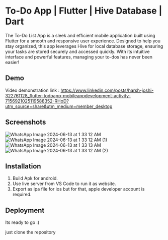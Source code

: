 
# To-Do App | Flutter | Hive Database | Dart

The To-Do List App is a sleek and efficient mobile application built using Flutter for a smooth and responsive user experience. Designed to help you stay organized, this app leverages Hive for local database storage, ensuring your tasks are stored securely and accessed quickly. With its intuitive interface and powerful features, managing your to-dos has never been easier!


## Demo

Video demonstration link : https://www.linkedin.com/posts/harsh-joshi-322761128_flutter-todoapp-mobileappdevelopment-activity-7156921025119588352-RHoD?utm_source=share&utm_medium=member_desktop


## Screenshots

![WhatsApp Image 2024-06-13 at 1 33 12 AM](https://github.com/harshj200230/To-Do-App/assets/92144805/bb292204-071a-4cf1-8129-41624147b417)
![WhatsApp Image 2024-06-13 at 1 33 12 AM (1)](https://github.com/harshj200230/To-Do-App/assets/92144805/420c1c66-cbf3-42da-8483-42baed7eb983)
![WhatsApp Image 2024-06-13 at 1 33 13 AM](https://github.com/harshj200230/To-Do-App/assets/92144805/e7f51055-eab1-4c7a-adba-4118f5cd0559)
![WhatsApp Image 2024-06-13 at 1 33 12 AM (2)](https://github.com/harshj200230/To-Do-App/assets/92144805/12f47e0c-d880-4887-a1ea-a0e8f0d1e454)



## Installation

1. Build Apk for android.
2. Use live server from VS Code to run it as website.
3. Export as ipa file for ios but for that, apple developer account is required.

    
## Deployment

Its ready to go :)

just clone the repository


